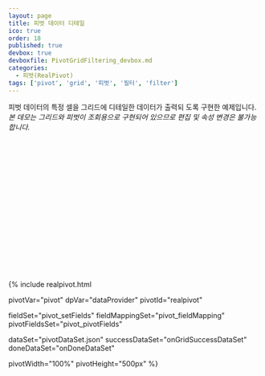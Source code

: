 ```yaml
---
layout: page
title: 피벗 데이터 디테일
ico: true
order: 18
published: true
devbox: true
devboxfile: PivotGridFiltering_devbox.md
categories:
  - 피벗(RealPivot)
tags: ['pivot', 'grid', '피벗', '필터', 'filter']
---
```


피벗 데이터의 특정 셀을 그리드에 디테일한 데이터가 출력되 도록 구현한 예제입니다.  
*본 데모는 그리드와 피벗이 조회용으로 구현되어 있으므로 편집 및 속성 변경은 불가능합니다.*

<script type="text/javascript" src="/lib/realgrid/RealGridSkins.js"></script>


<div id="realgrid" style="width:100%;height:250px;"></div><br/>

<script>
var onGridSuccessDataSet = function(data, textStatus, jqXHR) {
    RealGridJS.setTrace(false);
    RealGridJS.setRootContext("/lib/realgrid/realgridjs_eval.1.1.27/");
    gridView = new RealGridJS.GridView("realgrid");
    gridView.setDataSource(dataProvider);

    gridView.setStyles(OfficeBlueSkin);
    gridView.setFilteringOptions({handleVisibility:"hidden"});
    gridView.setEditOptions({editable: false});

    var columns = [{
        name: "국산/수입",
        fieldName: "국산/수입",
        width: 100,
        header: {
            text: "국산/수입"
        }
    },{
        name: "국가",
        fieldName: "국가",
        width: 70,
        header: {
            text: "국가",
            styles: {
                background: "linear,#22ffd500,#ffffd500,90"
            }
        }
    },{
        name: "브랜드번호",
        fieldName: "브랜드번호",
        width: 70,
        header: {
            text: "브랜드번호"
        },
        styles: {
            numberFormat:"#,##0",
            textAlignment:"far"
        }
    },{
        name: "브랜드명",
        fieldName: "브랜드명",
        width: 100,
        header: {
            text: "브랜드명",
            styles: {
                background: "linear,#22ffd500,#ffffd500,90"
            }
        }
    },{
        name: "차종",
        fieldName: "차종",
        width: 100,
        header: {
            text: "차종",
            styles: {
                background: "linear,#22ffd500,#ffffd500,90"
            }
        }
    },{
        name: "모델번호",
        fieldName: "모델번호",
        width: 70,
        header: {
            text: "모델번호"
        },
        styles: {
            numberFormat:"#,##0",
            textAlignment:"far"
        }
    },{
        name: "모델명",
        fieldName: "모델명",
        width: 150,
        header: {
            text: "모델명"
        }
    },{
        name: "색상번호",
        fieldName: "색상번호",
        width: 70,
        header: {
            text: "색상번호"
        },
        styles: {
            numberFormat:"#,##0",
            textAlignment:"far"
        }
    },{
        name: "색상",
        fieldName: "색상",
        width: 100,
        header: {
            text: "색상"
        }
    },{
        name: "판매날짜",
        fieldName: "판매날짜",
        width: 100,
        header: {
            text: "판매날짜"
        }
    },{
        name: "판매수량",
        fieldName: "판매수량",
        width: 70,
        header: {
            text: "판매수량"
        },
        styles: {
            numberFormat:"#,##0",
            textAlignment:"far"
        }
    },{
        name: "차량가격",
        fieldName: "차량가격",
        width: 100,
        header: {
            text: "차량가격"
        },
        styles: {
            numberFormat:"#,##0",
            textAlignment:"far"
        }
    },{
        name: "연료",
        fieldName: "연료",
        width: 100,
        header: {
            text: "연료"
        }
    }];

    gridView.setColumns(columns);

    dataProvider.setRows(data);
    pivot.drawView();

    pivot.onDblClick = function (pivot, type, index) {
        var colNames = gridView.getColumnNames()

        for(var j = 0; j < colNames.length; j++){
            gridView.clearColumnFilters(colNames[j])
        }



        //rowLabel 값 필터링
        for(var i = 0; i < Object.keys(index.rows).length; i++){
            if(Object.keys(index.rows)[i] !== "__sum"){
                var filters = [{
                    name: Object.keys(index.rows)[i],
                    criteria: "value = '" + index.rows[Object.keys(index.rows)[i]] + "'",
                    active:true
                }];

                gridView.setColumnFilters(Object.keys(index.rows)[i], filters);
            }else{
            }
        }
    }
}

var onDoneDataSet = function() {
    $(".realpivot-title-setup").css("display","none");
}

var onSuccessColumnSet = function(data, textStatus, jqXHR) {
}  

</script>

{% include realpivot.html

  pivotVar="pivot"
  dpVar="dataProvider"
  pivotId="realpivot"

  fieldSet="pivot_setFields"
  fieldMappingSet="pivot_fieldMapping"
  pivotFieldsSet="pivot_pivotFields"

  dataSet="pivotDataSet.json"
  successDataSet="onGridSuccessDataSet"
  doneDataSet="onDoneDataSet"

  pivotWidth="100%"
  pivotHeight="500px" 
%}